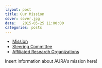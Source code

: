 ```yaml
---
layout: post
title: Our Mission
cover: cover.jpg
date:   2015-05-25 11:00:00
categories: posts
---
```


- [Mission](/mission/)
- [Steering Committee](/steering_committee/)
- [Affiliated Research Organizations](/research_organizations)

Insert information about AURA's mission here!
